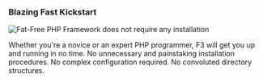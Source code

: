 ### Blazing Fast Kickstart

![Fat-Free PHP Framework does not require any installation](gui/img/lightning.png)

Whether you're a novice or an expert PHP programmer, F3 will get you up and running in no time. No unnecessary and painstaking installation procedures. No complex configuration required. No convoluted directory structures.